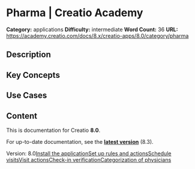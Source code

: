 # Pharma | Creatio Academy

**Category:** applications **Difficulty:** intermediate **Word Count:** 36
**URL:** https://academy.creatio.com/docs/8.x/creatio-apps/8.0/category/pharma

## Description

## Key Concepts

## Use Cases

## Content

This is documentation for Creatio **8.0**.

For up-to-date documentation, see the
**[latest version](/docs/8.x/creatio-apps/category/pharma)** (8.3).

Version:
8.0[Install the application](/docs/8.x/creatio-apps/8.0/more-apps/pharma/install-pharma-creatio)[Set up rules and actions](/docs/8.x/creatio-apps/8.0/more-apps/pharma/set-up-rules-of-a-med-rep-visit)[Schedule visits](/docs/8.x/creatio-apps/8.0/more-apps/pharma/schedule-med-rep-visits)[Visit actions](/docs/8.x/creatio-apps/8.0/more-apps/pharma/conduct-visits)[Check-in verification](/docs/8.x/creatio-apps/8.0/more-apps/pharma/monitor-checkin-performance)[Categorization of physicians](/docs/8.x/creatio-apps/8.0/more-apps/pharma/categorization-of-physicians)
